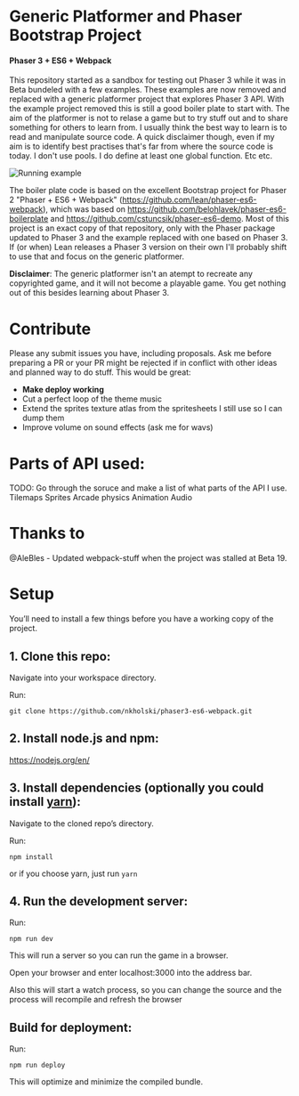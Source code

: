 # Generic Platformer and Phaser Bootstrap Project
#### Phaser 3 + ES6 + Webpack

This repository started as a sandbox for testing out Phaser 3 while it was in Beta bundeled with a few examples. These examples are now removed and replaced with a generic platformer project that explores Phaser 3 API. With the example project removed this is still a good boiler plate to start with. The aim of the platformer is not to relase a game but to try stuff out and to share something for others to learn from. I usually think the best way to learn is to read and manipulate source code. A quick disclaimer though, even if my aim is to identify best practises that's far from where the source code is today. I don't use pools. I do define at least one global function. Etc etc.

![Running example](https://github.com/nkholski/phaser3-es6-webpack/raw/master/rawAssets/smb-phaser3.gif)

The boiler plate code is based on the excellent Bootstrap project for Phaser 2 "Phaser + ES6 + Webpack" (https://github.com/lean/phaser-es6-webpack), which was based on https://github.com/belohlavek/phaser-es6-boilerplate and https://github.com/cstuncsik/phaser-es6-demo. Most of this project is an exact copy of that repository, only with the Phaser package updated to Phaser 3 and the example replaced with one based on Phaser 3. If (or when) Lean releases a Phaser 3 version on their own I'll probably shift to use that and focus on the generic platformer.

**Disclaimer**: The generic platformer isn't an atempt to recreate any copyrighted game, and it will not become a playable game. You get nothing out of this besides learning about Phaser 3.

# Contribute
Please any submit issues you have, including proposals. Ask me before preparing a PR or your PR might be rejected if in conflict with other ideas and planned way to do stuff. This would be great:
- **Make deploy working**
- Cut a perfect loop of the theme music
- Extend the sprites texture atlas from the spritesheets I still use so I can dump them
- Improve volume on sound effects (ask me for wavs)

# Parts of API used:
TODO: Go through the soruce and make a list of what parts of the API I use.
Tilemaps
Sprites
Arcade physics
Animation
Audio

# Thanks to
@AleBles - Updated webpack-stuff when the project was stalled at Beta 19.

# Setup
You’ll need to install a few things before you have a working copy of the project.

## 1. Clone this repo:

Navigate into your workspace directory.

Run:

```git clone https://github.com/nkholski/phaser3-es6-webpack.git```

## 2. Install node.js and npm:

https://nodejs.org/en/


## 3. Install dependencies (optionally you could install [yarn](https://yarnpkg.com/)):

Navigate to the cloned repo’s directory.

Run:

```npm install```

or if you choose yarn, just run ```yarn```

## 4. Run the development server:

Run:

```npm run dev```

This will run a server so you can run the game in a browser.

Open your browser and enter localhost:3000 into the address bar.

Also this will start a watch process, so you can change the source and the process will recompile and refresh the browser


## Build for deployment:

Run:

```npm run deploy```

This will optimize and minimize the compiled bundle.
